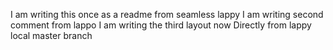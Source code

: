 I am writing this once as a readme from seamless lappy
I am writing second comment from lappo
I am writing the third layout now 
Directly from lappy local master branch 
